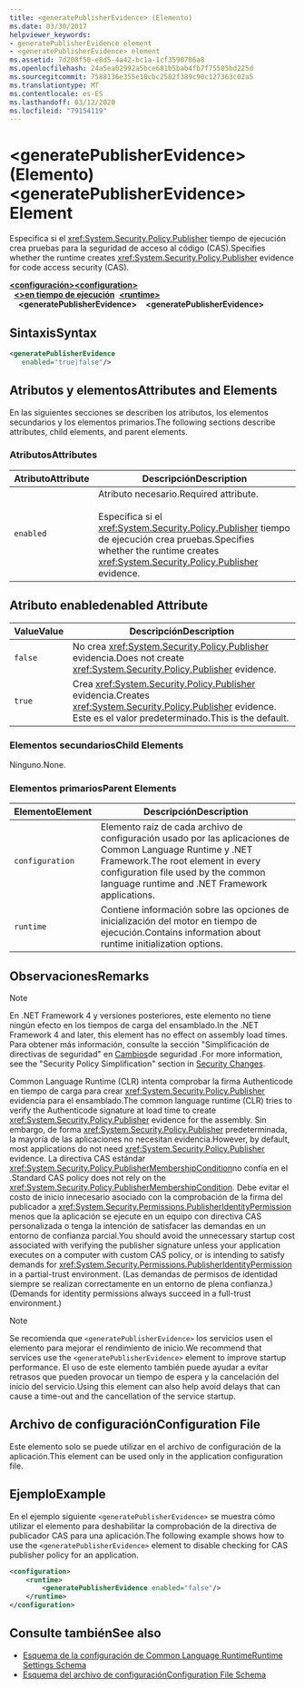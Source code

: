 ```yaml
---
title: <generatePublisherEvidence> (Elemento)
ms.date: 03/30/2017
helpviewer_keywords:
- generatePublisherEvidence element
- <generatePublisherEvidence> element
ms.assetid: 7d208f50-e8d5-4a42-bc1a-1cf3590706a8
ms.openlocfilehash: 24a5ea02992a5bce681b5bab4fb7f75505bd225d
ms.sourcegitcommit: 7588136e355e10cbc2582f389c90c127363c02a5
ms.translationtype: MT
ms.contentlocale: es-ES
ms.lasthandoff: 03/12/2020
ms.locfileid: "79154119"
---
```

# <a name="generatepublisherevidence-element"></a><span data-ttu-id="33ba7-102">\<generatePublisherEvidence> (Elemento)</span><span class="sxs-lookup"><span data-stu-id="33ba7-102">\<generatePublisherEvidence> Element</span></span>
<span data-ttu-id="33ba7-103">Especifica si el <xref:System.Security.Policy.Publisher> tiempo de ejecución crea pruebas para la seguridad de acceso al código (CAS).</span><span class="sxs-lookup"><span data-stu-id="33ba7-103">Specifies whether the runtime creates <xref:System.Security.Policy.Publisher> evidence for code access security (CAS).</span></span>  
  
<span data-ttu-id="33ba7-104">[**\<configuración>**](../configuration-element.md)</span><span class="sxs-lookup"><span data-stu-id="33ba7-104">[**\<configuration>**](../configuration-element.md)</span></span>\
<span data-ttu-id="33ba7-105">&nbsp;&nbsp;[**\<>en tiempo de ejecución**](runtime-element.md)</span><span class="sxs-lookup"><span data-stu-id="33ba7-105">&nbsp;&nbsp;[**\<runtime>**](runtime-element.md)</span></span>\
<span data-ttu-id="33ba7-106">&nbsp;&nbsp;&nbsp;&nbsp;**\<generatePublisherEvidence>**</span><span class="sxs-lookup"><span data-stu-id="33ba7-106">&nbsp;&nbsp;&nbsp;&nbsp;**\<generatePublisherEvidence>**</span></span>  
  
## <a name="syntax"></a><span data-ttu-id="33ba7-107">Sintaxis</span><span class="sxs-lookup"><span data-stu-id="33ba7-107">Syntax</span></span>  
  
```xml  
<generatePublisherEvidence
   enabled="true|false"/>  
```  
  
## <a name="attributes-and-elements"></a><span data-ttu-id="33ba7-108">Atributos y elementos</span><span class="sxs-lookup"><span data-stu-id="33ba7-108">Attributes and Elements</span></span>  
 <span data-ttu-id="33ba7-109">En las siguientes secciones se describen los atributos, los elementos secundarios y los elementos primarios.</span><span class="sxs-lookup"><span data-stu-id="33ba7-109">The following sections describe attributes, child elements, and parent elements.</span></span>  
  
### <a name="attributes"></a><span data-ttu-id="33ba7-110">Atributos</span><span class="sxs-lookup"><span data-stu-id="33ba7-110">Attributes</span></span>  
  
|<span data-ttu-id="33ba7-111">Atributo</span><span class="sxs-lookup"><span data-stu-id="33ba7-111">Attribute</span></span>|<span data-ttu-id="33ba7-112">Descripción</span><span class="sxs-lookup"><span data-stu-id="33ba7-112">Description</span></span>|  
|---------------|-----------------|  
|`enabled`|<span data-ttu-id="33ba7-113">Atributo necesario.</span><span class="sxs-lookup"><span data-stu-id="33ba7-113">Required attribute.</span></span><br /><br /> <span data-ttu-id="33ba7-114">Especifica si el <xref:System.Security.Policy.Publisher> tiempo de ejecución crea pruebas.</span><span class="sxs-lookup"><span data-stu-id="33ba7-114">Specifies whether the runtime creates <xref:System.Security.Policy.Publisher> evidence.</span></span>|  
  
## <a name="enabled-attribute"></a><span data-ttu-id="33ba7-115">Atributo enabled</span><span class="sxs-lookup"><span data-stu-id="33ba7-115">enabled Attribute</span></span>  
  
|<span data-ttu-id="33ba7-116">Value</span><span class="sxs-lookup"><span data-stu-id="33ba7-116">Value</span></span>|<span data-ttu-id="33ba7-117">Descripción</span><span class="sxs-lookup"><span data-stu-id="33ba7-117">Description</span></span>|  
|-----------|-----------------|  
|`false`|<span data-ttu-id="33ba7-118">No crea <xref:System.Security.Policy.Publisher> evidencia.</span><span class="sxs-lookup"><span data-stu-id="33ba7-118">Does not create <xref:System.Security.Policy.Publisher> evidence.</span></span>|  
|`true`|<span data-ttu-id="33ba7-119">Crea <xref:System.Security.Policy.Publisher> evidencia.</span><span class="sxs-lookup"><span data-stu-id="33ba7-119">Creates <xref:System.Security.Policy.Publisher> evidence.</span></span> <span data-ttu-id="33ba7-120">Este es el valor predeterminado.</span><span class="sxs-lookup"><span data-stu-id="33ba7-120">This is the default.</span></span>|  
  
### <a name="child-elements"></a><span data-ttu-id="33ba7-121">Elementos secundarios</span><span class="sxs-lookup"><span data-stu-id="33ba7-121">Child Elements</span></span>  
 <span data-ttu-id="33ba7-122">Ninguno.</span><span class="sxs-lookup"><span data-stu-id="33ba7-122">None.</span></span>  
  
### <a name="parent-elements"></a><span data-ttu-id="33ba7-123">Elementos primarios</span><span class="sxs-lookup"><span data-stu-id="33ba7-123">Parent Elements</span></span>  
  
|<span data-ttu-id="33ba7-124">Elemento</span><span class="sxs-lookup"><span data-stu-id="33ba7-124">Element</span></span>|<span data-ttu-id="33ba7-125">Descripción</span><span class="sxs-lookup"><span data-stu-id="33ba7-125">Description</span></span>|  
|-------------|-----------------|  
|`configuration`|<span data-ttu-id="33ba7-126">Elemento raíz de cada archivo de configuración usado por las aplicaciones de Common Language Runtime y .NET Framework.</span><span class="sxs-lookup"><span data-stu-id="33ba7-126">The root element in every configuration file used by the common language runtime and .NET Framework applications.</span></span>|  
|`runtime`|<span data-ttu-id="33ba7-127">Contiene información sobre las opciones de inicialización del motor en tiempo de ejecución.</span><span class="sxs-lookup"><span data-stu-id="33ba7-127">Contains information about runtime initialization options.</span></span>|  
  
## <a name="remarks"></a><span data-ttu-id="33ba7-128">Observaciones</span><span class="sxs-lookup"><span data-stu-id="33ba7-128">Remarks</span></span>  
  
> [!NOTE]
> <span data-ttu-id="33ba7-129">En .NET Framework 4 y versiones posteriores, este elemento no tiene ningún efecto en los tiempos de carga del ensamblado.</span><span class="sxs-lookup"><span data-stu-id="33ba7-129">In the .NET Framework 4 and later, this element has no effect on assembly load times.</span></span> <span data-ttu-id="33ba7-130">Para obtener más información, consulte la sección "Simplificación de directivas de seguridad" en [Cambios](../../../security/security-changes.md)de seguridad .</span><span class="sxs-lookup"><span data-stu-id="33ba7-130">For more information, see the "Security Policy Simplification" section in [Security Changes](../../../security/security-changes.md).</span></span>  
  
 <span data-ttu-id="33ba7-131">Common Language Runtime (CLR) intenta comprobar la firma Authenticode en tiempo de carga para crear <xref:System.Security.Policy.Publisher> evidencia para el ensamblado.</span><span class="sxs-lookup"><span data-stu-id="33ba7-131">The common language runtime (CLR) tries to verify the Authenticode signature at load time to create <xref:System.Security.Policy.Publisher> evidence for the assembly.</span></span> <span data-ttu-id="33ba7-132">Sin embargo, de forma <xref:System.Security.Policy.Publisher> predeterminada, la mayoría de las aplicaciones no necesitan evidencia.</span><span class="sxs-lookup"><span data-stu-id="33ba7-132">However, by default, most applications do not need <xref:System.Security.Policy.Publisher> evidence.</span></span> <span data-ttu-id="33ba7-133">La directiva CAS estándar <xref:System.Security.Policy.PublisherMembershipCondition>no confía en el .</span><span class="sxs-lookup"><span data-stu-id="33ba7-133">Standard CAS policy does not rely on the <xref:System.Security.Policy.PublisherMembershipCondition>.</span></span> <span data-ttu-id="33ba7-134">Debe evitar el costo de inicio innecesario asociado con la comprobación de la firma del publicador a <xref:System.Security.Permissions.PublisherIdentityPermission> menos que la aplicación se ejecute en un equipo con directiva CAS personalizada o tenga la intención de satisfacer las demandas en un entorno de confianza parcial.</span><span class="sxs-lookup"><span data-stu-id="33ba7-134">You should avoid the unnecessary startup cost associated with verifying the publisher signature unless your application executes on a computer with custom CAS policy, or is intending to satisfy demands for <xref:System.Security.Permissions.PublisherIdentityPermission> in a partial-trust environment.</span></span> <span data-ttu-id="33ba7-135">(Las demandas de permisos de identidad siempre se realizan correctamente en un entorno de plena confianza.)</span><span class="sxs-lookup"><span data-stu-id="33ba7-135">(Demands for identity permissions always succeed in a full-trust environment.)</span></span>  
  
> [!NOTE]
> <span data-ttu-id="33ba7-136">Se recomienda que `<generatePublisherEvidence>` los servicios usen el elemento para mejorar el rendimiento de inicio.</span><span class="sxs-lookup"><span data-stu-id="33ba7-136">We recommend that services use the `<generatePublisherEvidence>` element to improve startup performance.</span></span>  <span data-ttu-id="33ba7-137">El uso de este elemento también puede ayudar a evitar retrasos que pueden provocar un tiempo de espera y la cancelación del inicio del servicio.</span><span class="sxs-lookup"><span data-stu-id="33ba7-137">Using this element can also help avoid delays that can cause a time-out and the cancellation of the service startup.</span></span>  
  
## <a name="configuration-file"></a><span data-ttu-id="33ba7-138">Archivo de configuración</span><span class="sxs-lookup"><span data-stu-id="33ba7-138">Configuration File</span></span>  
 <span data-ttu-id="33ba7-139">Este elemento solo se puede utilizar en el archivo de configuración de la aplicación.</span><span class="sxs-lookup"><span data-stu-id="33ba7-139">This element can be used only in the application configuration file.</span></span>  
  
## <a name="example"></a><span data-ttu-id="33ba7-140">Ejemplo</span><span class="sxs-lookup"><span data-stu-id="33ba7-140">Example</span></span>  
 <span data-ttu-id="33ba7-141">En el ejemplo siguiente `<generatePublisherEvidence>` se muestra cómo utilizar el elemento para deshabilitar la comprobación de la directiva de publicador CAS para una aplicación.</span><span class="sxs-lookup"><span data-stu-id="33ba7-141">The following example shows how to use the `<generatePublisherEvidence>` element to disable checking for CAS publisher policy for an application.</span></span>  
  
```xml  
<configuration>  
    <runtime>  
        <generatePublisherEvidence enabled="false"/>  
    </runtime>  
</configuration>  
```  
  
## <a name="see-also"></a><span data-ttu-id="33ba7-142">Consulte también</span><span class="sxs-lookup"><span data-stu-id="33ba7-142">See also</span></span>

- [<span data-ttu-id="33ba7-143">Esquema de la configuración de Common Language Runtime</span><span class="sxs-lookup"><span data-stu-id="33ba7-143">Runtime Settings Schema</span></span>](index.md)
- [<span data-ttu-id="33ba7-144">Esquema del archivo de configuración</span><span class="sxs-lookup"><span data-stu-id="33ba7-144">Configuration File Schema</span></span>](../index.md)
